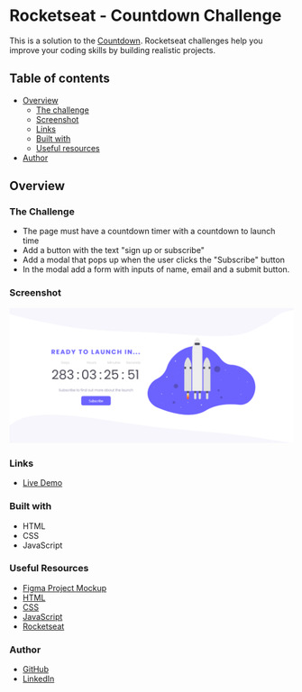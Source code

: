 # Rocketseat - Countdown Challenge

This is a solution to the [Countdown](https://efficient-sloth-d85.notion.site/Desafio-Countdown-4572ce6f5c91469abe0171f454a13e3f). Rocketseat challenges help you improve your coding skills by building realistic projects. 

## Table of contents

- [Overview](#overview)
  - [The challenge](#the-challenge)
  - [Screenshot](#screenshot)
  - [Links](#links)
  - [Built with](#built-with)
  - [Useful resources](#useful-resources)
- [Author](#author)


## Overview

### The Challenge

- The page must have a countdown timer with a countdown to launch time
- Add a button with the text "sign up or subscribe"
- Add a modal that pops up when the user clicks the "Subscribe" button
- In the modal add a form with inputs of name, email and a submit button.

### Screenshot

![Alt text](./img/Countdown.png "Countdown Screenshot")

### Links

- [Live Demo](https://edlavio.github.io/Countdown/)

### Built with

- HTML 
- CSS 
- JavaScript

### Useful Resources

- [Figma Project Mockup](https://www.figma.com/file/ZV86EYse4q1C4brMt2WeE7/Countdown?t=zoJ6ScJ04qYpaxT9-1)
- [HTML](https://www.w3schools.com/html/default.asp)
- [CSS](https://www.w3schools.com/css/default.asp)
- [JavaScript](https://www.w3schools.com/js/default.asp)
- [Rocketseat](https://app.rocketseat.com.br/me/pedro-alberto)

### Author 

- [GitHub](https://github.com/Edlavio)
- [LinkedIn](https://linkedin.com/in/edlavio)
